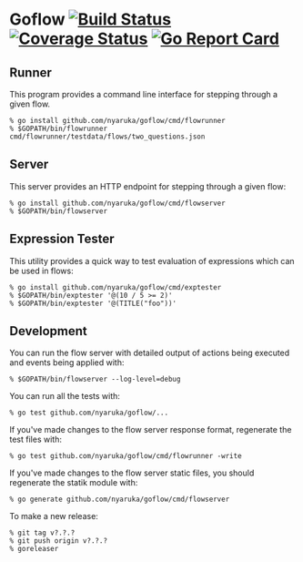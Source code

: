 # Goflow [![Build Status](https://travis-ci.org/nyaruka/goflow.svg?branch=master)](https://travis-ci.org/nyaruka/goflow) [![Coverage Status](https://coveralls.io/repos/github/nyaruka/goflow/badge.svg?branch=master)](https://coveralls.io/github/nyaruka/goflow?branch=master) [![Go Report Card](https://goreportcard.com/badge/github.com/nyaruka/goflow)](https://goreportcard.com/report/github.com/nyaruka/goflow)

## Runner 

This program provides a command line interface for stepping through a given flow.

```
% go install github.com/nyaruka/goflow/cmd/flowrunner
% $GOPATH/bin/flowrunner cmd/flowrunner/testdata/flows/two_questions.json
```

## Server

This server provides an HTTP endpoint for stepping through a given flow:

```
% go install github.com/nyaruka/goflow/cmd/flowserver
% $GOPATH/bin/flowserver
```

## Expression Tester

This utility provides a quick way to test evaluation of expressions which can be used in flows:

```
% go install github.com/nyaruka/goflow/cmd/exptester
% $GOPATH/bin/exptester '@(10 / 5 >= 2)'
% $GOPATH/bin/exptester '@(TITLE("foo"))'
```

## Development

You can run the flow server with detailed output of actions being executed and events being applied with:

```
% $GOPATH/bin/flowserver --log-level=debug
```

You can run all the tests with:

```
% go test github.com/nyaruka/goflow/...
```

If you've made changes to the flow server response format, regenerate the test files with:

```
% go test github.com/nyaruka/goflow/cmd/flowrunner -write
```

If you've made changes to the flow server static files, you should regenerate the statik module with:

```
% go generate github.com/nyaruka/goflow/cmd/flowserver
```

To make a new release:

```
% git tag v?.?.?
% git push origin v?.?.?
% goreleaser
```
